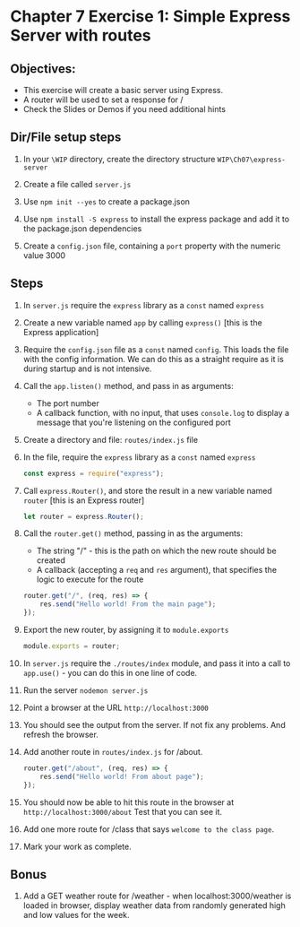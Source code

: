 # Chapter 7 Exercise 1: Simple Express Server with routes
## Objectives:
* This exercise will create a basic server using Express.
* A router will be used to set a response for /
* Check the Slides or Demos if you need additional hints

## Dir/File setup steps

1. In your `\WIP` directory, create the directory structure `WIP\Ch07\express-server`

1. Create a file called `server.js`

1. Use `npm init --yes` to create a package.json

1. Use `npm install -S express` to install the express package and add it to the package.json dependencies

1. Create a `config.json` file, containing a `port` property with the numeric value 3000

## Steps

1. In `server.js` require the `express` library as a `const` named `express`

1. Create a new variable named  `app` by calling `express()`  [this is the Express application]

1. Require the `config.json` file as a `const` named `config`. This loads the file with the config information. We can do this as a straight require as it is during startup and is not intensive.

1. Call the `app.listen()` method, and pass in as arguments:
    * The port number 
    * A callback function, with no input, that uses `console.log` to display a message that you're listening on the configured port

1. Create a directory and file:  `routes/index.js` file

1. In the file, require the `express` library as a `const` named `express`

    ```javascript
    const express = require("express");
    ```

1. Call `express.Router()`, and store the result in a new variable named `router` [this is an Express router]

    ```javascript
    let router = express.Router();
    ```


1. Call the `router.get()` method, passing in as the arguments:

    * The string "/" - this is the path on which the new route should be created
    * A callback (accepting a `req` and `res` argument), that specifies the logic to execute for the route

    ```javascript
    router.get("/", (req, res) => {
        res.send("Hello world! From the main page");
    });
    ```
    
1. Export the new router, by assigning it to `module.exports`

    ```javascript
    module.exports = router;
    ```

1. In `server.js` require the `./routes/index` module, and pass it into a call to `app.use()` - you can do this in one line of code.

1. Run the server `nodemon server.js`

1. Point a browser at the URL `http://localhost:3000`

1. You should see the output from the server. If not fix any problems. And refresh the browser.

1. Add another route in `routes/index.js` for /about.

    ```javascript
    router.get("/about", (req, res) => {
        res.send("Hello world! From about page");
    });
    ```

1. You should now be able to hit this route in the browser at `http://localhost:3000/about`  Test that you can see it.

1. Add one more route for /class that says `welcome to the class page`.

1. Mark your work as complete.

## Bonus

1. Add a GET weather route for /weather - when localhost:3000/weather is loaded in browser, display weather data from randomly generated high and low values for the week.
